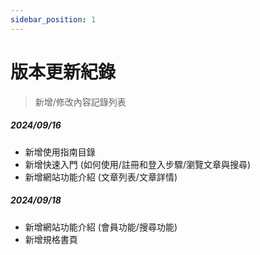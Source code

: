 ```yaml
---
sidebar_position: 1
---
```


# 版本更新紀錄

> 新增/修改內容記錄列表

##### 2024/09/16

- 新增使用指南目錄
- 新增快速入門 (如何使用/註冊和登入步驟/瀏覽文章與搜尋)
- 新增網站功能介紹 (文章列表/文章詳情)

##### 2024/09/18

- 新增網站功能介紹 (會員功能/搜尋功能)
- 新增規格書頁
